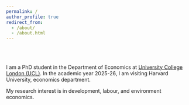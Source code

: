 ```yaml
---
permalink: /
author_profile: true
redirect_from: 
  - /about/
  - /about.html
---
```




<br />
<br />

I am a PhD student in the Department of Economics at [University College London (UCL)](https://www.ucl.ac.uk/economics/ucl-department-economics).
In the academic year 2025-26, I am visiting Harvard University, economics department. 

My research interest is in development, labour, and environment economics. 

<br />

<br />
